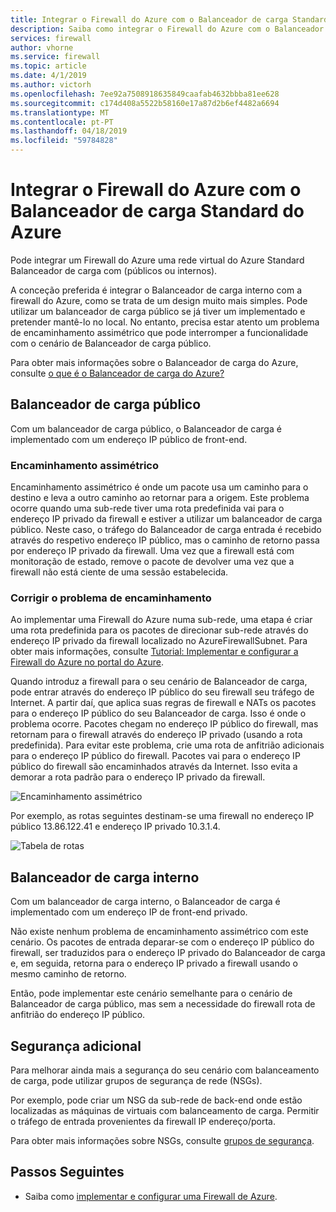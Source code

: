 ```yaml
---
title: Integrar o Firewall do Azure com o Balanceador de carga Standard do Azure
description: Saiba como integrar o Firewall do Azure com o Balanceador de carga Standard do Azure
services: firewall
author: vhorne
ms.service: firewall
ms.topic: article
ms.date: 4/1/2019
ms.author: victorh
ms.openlocfilehash: 7ee92a7508918635849caafab4632bbba81ee628
ms.sourcegitcommit: c174d408a5522b58160e17a87d2b6ef4482a6694
ms.translationtype: MT
ms.contentlocale: pt-PT
ms.lasthandoff: 04/18/2019
ms.locfileid: "59784828"
---
```

# <a name="integrate-azure-firewall-with-azure-standard-load-balancer"></a>Integrar o Firewall do Azure com o Balanceador de carga Standard do Azure

Pode integrar um Firewall do Azure uma rede virtual do Azure Standard Balanceador de carga com (públicos ou internos). 

A conceção preferida é integrar o Balanceador de carga interno com a firewall do Azure, como se trata de um design muito mais simples. Pode utilizar um balanceador de carga público se já tiver um implementado e pretender mantê-lo no local. No entanto, precisa estar atento um problema de encaminhamento assimétrico que pode interromper a funcionalidade com o cenário de Balanceador de carga público.

Para obter mais informações sobre o Balanceador de carga do Azure, consulte [o que é o Balanceador de carga do Azure?](../load-balancer/load-balancer-overview.md)

## <a name="public-load-balancer"></a>Balanceador de carga público

Com um balanceador de carga público, o Balanceador de carga é implementado com um endereço IP público de front-end.

### <a name="asymmetric-routing"></a>Encaminhamento assimétrico

Encaminhamento assimétrico é onde um pacote usa um caminho para o destino e leva a outro caminho ao retornar para a origem. Este problema ocorre quando uma sub-rede tiver uma rota predefinida vai para o endereço IP privado da firewall e estiver a utilizar um balanceador de carga público. Neste caso, o tráfego do Balanceador de carga entrada é recebido através do respetivo endereço IP público, mas o caminho de retorno passa por endereço IP privado da firewall. Uma vez que a firewall está com monitoração de estado, remove o pacote de devolver uma vez que a firewall não está ciente de uma sessão estabelecida.

### <a name="fix-the-routing-issue"></a>Corrigir o problema de encaminhamento

Ao implementar uma Firewall do Azure numa sub-rede, uma etapa é criar uma rota predefinida para os pacotes de direcionar sub-rede através do endereço IP privado da firewall localizado no AzureFirewallSubnet. Para obter mais informações, consulte [Tutorial: Implementar e configurar a Firewall do Azure no portal do Azure](tutorial-firewall-deploy-portal.md#create-a-default-route).

Quando introduz a firewall para o seu cenário de Balanceador de carga, pode entrar através do endereço IP público do seu firewall seu tráfego de Internet. A partir daí, que aplica suas regras de firewall e NATs os pacotes para o endereço IP público do seu Balanceador de carga. Isso é onde o problema ocorre. Pacotes chegam no endereço IP público do firewall, mas retornam para o firewall através do endereço IP privado (usando a rota predefinida).
Para evitar este problema, crie uma rota de anfitrião adicionais para o endereço IP público do firewall. Pacotes vai para o endereço IP público do firewall são encaminhados através da Internet. Isso evita a demorar a rota padrão para o endereço IP privado da firewall.

![Encaminhamento assimétrico](media/integrate-lb/Firewall-LB-asymmetric.png)

Por exemplo, as rotas seguintes destinam-se uma firewall no endereço IP público 13.86.122.41 e endereço IP privado 10.3.1.4.

![Tabela de rotas](media/integrate-lb/route-table.png)

## <a name="internal-load-balancer"></a>Balanceador de carga interno

Com um balanceador de carga interno, o Balanceador de carga é implementado com um endereço IP de front-end privado.

Não existe nenhum problema de encaminhamento assimétrico com este cenário. Os pacotes de entrada deparar-se com o endereço IP público do firewall, ser traduzidos para o endereço IP privado do Balanceador de carga e, em seguida, retorna para o endereço IP privado a firewall usando o mesmo caminho de retorno.

Então, pode implementar este cenário semelhante para o cenário de Balanceador de carga público, mas sem a necessidade do firewall rota de anfitrião do endereço IP público.

## <a name="additional-security"></a>Segurança adicional

Para melhorar ainda mais a segurança do seu cenário com balanceamento de carga, pode utilizar grupos de segurança de rede (NSGs).

Por exemplo, pode criar um NSG da sub-rede de back-end onde estão localizadas as máquinas de virtuais com balanceamento de carga. Permitir o tráfego de entrada provenientes da firewall IP endereço/porta.

Para obter mais informações sobre NSGs, consulte [grupos de segurança](../virtual-network/security-overview.md).

## <a name="next-steps"></a>Passos Seguintes

- Saiba como [implementar e configurar uma Firewall de Azure](tutorial-firewall-deploy-portal.md).